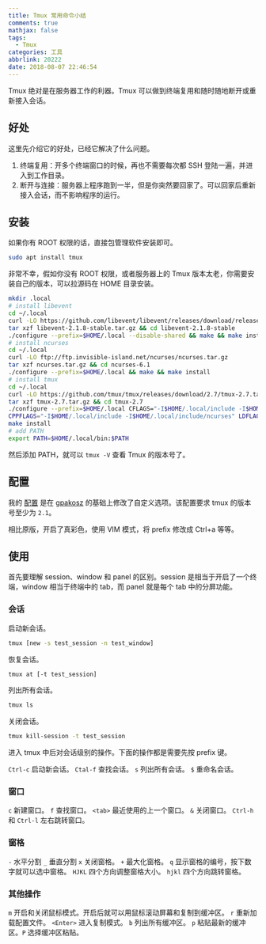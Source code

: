 ```yaml
---
title: Tmux 常用命令小结
comments: true
mathjax: false
tags:
  - Tmux
categories: 工具
abbrlink: 20222
date: 2018-08-07 22:46:54
---
```


Tmux 绝对是在服务器工作的利器。Tmux 可以做到终端复用和随时随地断开或重新接入会话。

<!--more-->

## 好处

这里先介绍它的好处，已经它解决了什么问题。

1. 终端复用：开多个终端窗口的时候，再也不需要每次都 SSH 登陆一遍，并进入到工作目录。
2. 断开与连接：服务器上程序跑到一半，但是你突然要回家了。可以回家后重新接入会话，而不影响程序的运行。

## 安装

如果你有 ROOT 权限的话，直接包管理软件安装即可。

```sh
sudo apt install tmux
```

非常不幸，假如你没有 ROOT 权限，或者服务器上的 Tmux 版本太老，你需要安装自己的版本，可以拉源码在 HOME 目录安装。

```sh
mkdir .local
# install libevent
cd ~/.local
curl -LO https://github.com/libevent/libevent/releases/download/release-2.1.8-stable/libevent-2.1.8-stable.tar.gz
tar xzf libevent-2.1.8-stable.tar.gz && cd libevent-2.1.8-stable
./configure --prefix=$HOME/.local --disable-shared && make && make install
# install ncurses
cd ~/.local
curl -LO ftp://ftp.invisible-island.net/ncurses/ncurses.tar.gz
tar xzf ncurses.tar.gz && cd ncurses-6.1
./configure --prefix=$HOME/.local && make && make install
# install tmux
cd ~/.local
curl -LO https://github.com/tmux/tmux/releases/download/2.7/tmux-2.7.tar.gz
tar xzf tmux-2.7.tar.gz && cd tmux-2.7
./configure --prefix=$HOME/.local CFLAGS="-I$HOME/.local/include -I$HOME/.local/include/ncurses" LDFLAGS="-L$HOME/.local/lib -L$HOME/.local/include/ncurses -L$HOME/.local/include"
CPPFLAGS="-I$HOME/.local/include -I$HOME/.local/include/ncurses" LDFLAGS="-static -L$HOME/.local/include -L$HOME/.local/include/ncurses -L$HOME/.local/lib" make
make install
# add PATH
export PATH=$HOME/.local/bin:$PATH
```

然后添加 PATH，就可以 `tmux -V` 查看 Tmux 的版本号了。

## 配置

我的 [配置](https://github.com/songouyang/.tmux) 是在 [gpakosz](https://github.com/gpakosz/.tmux) 的基础上修改了自定义选项。该配置要求 tmux 的版本号至少为 `2.1`。

相比原版，开启了真彩色，使用 VIM 模式，将 prefix 修改成 Ctrl+a 等等。

## 使用

首先要理解 session、window 和 panel 的区别。session 是相当于开启了一个终端，window 相当于终端中的 tab，而 panel 就是每个 tab 中的分屏功能。

### 会话

启动新会话。

```sh
tmux [new -s test_session -n test_window]
```

恢复会话。

```sh
tmux at [-t test_session]
```

列出所有会话。

```sh
tmux ls
```

关闭会话。

```sh
tmux kill-session -t test_session
```

进入 tmux 中后对会话级别的操作。下面的操作都是需要先按 prefix 键。

`Ctrl-c` 启动新会话。
`Ctal-f` 查找会话。
`s` 列出所有会话。
`$` 重命名会话。

### 窗口

`c` 新建窗口。
`f` 查找窗口。
`<tab>` 最近使用的上一个窗口。
`&` 关闭窗口。
`Ctrl-h` 和 `Ctrl-l` 左右跳转窗口。

### 窗格

`-` 水平分割
`_` 垂直分割
`x` 关闭窗格。
`+` 最大化窗格。
`q` 显示窗格的编号，按下数字就可以选中窗格。
`HJKL` 四个方向调整窗格大小。
`hjkl` 四个方向跳转窗格。

### 其他操作

`m` 开启和关闭鼠标模式。开启后就可以用鼠标滚动屏幕和复制到缓冲区。
`r` 重新加载配置文件。
`<Enter>` 进入复制模式。
`b` 列出所有缓冲区。
`p` 粘贴最新的缓冲区。`P` 选择缓冲区粘贴。
